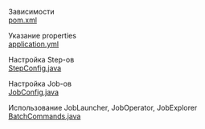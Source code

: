 Зависимости</br>
[pom.xml](pom.xml)

Указание properties</br>
[application.yml](src%2Fmain%2Fresources%2Fapplication.yml)

Настройка Step-ов</br>
[StepConfig.java](src%2Fmain%2Fjava%2Fru%2Fotus%2Fexample%2Fspringbatch%2Fconfig%2FStepConfig.java)

Настройка Job-ов</br>
[JobConfig.java](src%2Fmain%2Fjava%2Fru%2Fotus%2Fexample%2Fspringbatch%2Fconfig%2FJobConfig.java)

Использование JobLauncher, JobOperator, JobExplorer</br>
[BatchCommands.java](src%2Fmain%2Fjava%2Fru%2Fotus%2Fexample%2Fspringbatch%2Fshell%2FBatchCommands.java)

